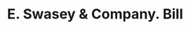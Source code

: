 ---
doi: 10.7916/D8VX1TR8
date_other: '1900'
date_other_textual: 1900-1909
form: printed ephemera
genre:
- Invoices
name:
- E. Swasey & Company
object_in_context_url: https://biggert.cul.columbia.edu/items/view/ave_biggert_01872
subject_hierarchical_geographic:
- Portland, Maine, United States
subject_name:
- E. Swasey & Company
title: E. Swasey & Company. Bill
sort_title: E. Swasey & Company. Bill
call_number: ave_biggert_01872
coordinates:
- 43.666666666666664,-70.26666666666667
pid: ave_biggert_01872
identifiers: ave_biggert_01872
thumbnail: https://derivativo-2.library.columbia.edu/iiif/2/ldpd:490606/full/!256,256/0/native.jpg
permalink: "/items/ave_biggert_01872/"
layout: iiif-image-page
---